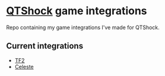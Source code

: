 # [QTShock](https://qtshock.com) game integrations

Repo containing my game integrations I've made for QTShock.

## Current integrations

* [TF2](TF2/)
* [Celeste](Celeste/)
